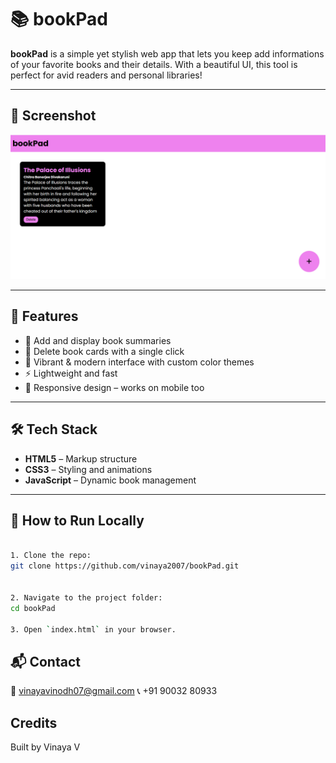 # 📚 bookPad 

**bookPad** is a simple yet stylish web app that lets you keep add informations of your favorite books and their details. With a beautiful UI, this tool is perfect for avid readers and personal libraries!

---

## 📸 Screenshot

![bookPad UI](./bookpad.png)

---

## 🎯 Features

- 📝 Add and display book summaries
- 🧹 Delete book cards with a single click
- 🎨 Vibrant & modern interface with custom color themes
- ⚡ Lightweight and fast
- 📱 Responsive design – works on mobile too

---

## 🛠️ Tech Stack

- **HTML5** – Markup structure  
- **CSS3** – Styling and animations  
- **JavaScript** – Dynamic book management

---

## 🚀 How to Run Locally

   ```bash

1. Clone the repo:
   git clone https://github.com/vinaya2007/bookPad.git


2. Navigate to the project folder:
   cd bookPad

3. Open `index.html` in your browser.
```

## 📬 Contact
📧 vinayavinodh07@gmail.com
📞 +91 90032 80933

## Credits

Built by Vinaya V
